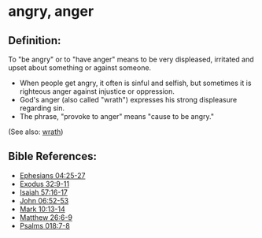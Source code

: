 # angry, anger #

## Definition: ##

To "be angry" or to "have anger" means to be very displeased, irritated and upset about something or against someone.

* When people get angry, it often is sinful and selfish, but sometimes it is righteous anger against injustice or oppression.
* God's anger (also called "wrath") expresses his strong displeasure regarding sin.
* The phrase, "provoke to anger" means "cause to be angry."

(See also: [wrath](../kt/wrath.md))

## Bible References: ##

* [Ephesians 04:25-27](https://door43.org/en/bible/notes/eph/04/25)
* [Exodus 32:9-11](https://door43.org/en/bible/notes/exo/32/09)
* [Isaiah 57:16-17](https://door43.org/en/bible/notes/isa/57/16)
* [John 06:52-53](https://door43.org/en/bible/notes/jhn/06/52)
* [Mark 10:13-14](https://door43.org/en/bible/notes/mrk/10/13)
* [Matthew 26:6-9](https://door43.org/en/bible/notes/mat/26/06)
* [Psalms 018:7-8](https://door43.org/en/bible/notes/psa/018/007)

